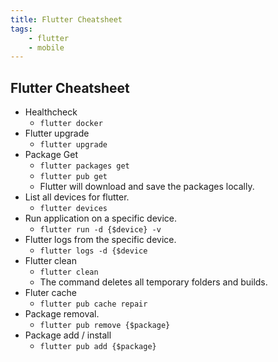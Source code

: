 ```yaml
---
title: Flutter Cheatsheet
tags:
    - flutter
    - mobile
---
```


## Flutter Cheatsheet

- Healthcheck
  - `flutter docker`
- Flutter upgrade
  - `flutter upgrade`
- Package Get
  - `flutter packages get`
  - `flutter pub get`
  - Flutter will download and save the packages locally.
- List all devices for flutter.
  - `flutter devices`
- Run application on a specific device.
  - `flutter run -d {$device} -v`
- Flutter logs from the specific device.
  - `flutter logs -d {$device`
- Flutter clean
  - `flutter clean`
  - The command deletes all temporary folders and builds.
- Fluter cache
  - `flutter pub cache repair`
- Package removal.
  - `flutter pub remove {$package}`
- Package add / install
  - `flutter pub add {$package}`
